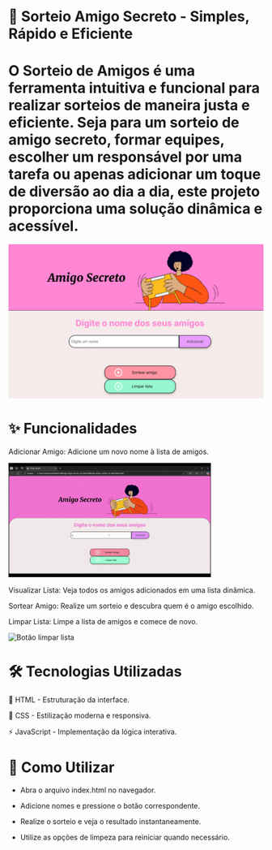 # 🎲 Sorteio Amigo Secreto - Simples, Rápido e Eficiente

# O Sorteio de Amigos é uma ferramenta intuitiva e funcional para realizar sorteios de maneira justa e eficiente. Seja para um sorteio de amigo secreto, formar equipes, escolher um responsável por uma tarefa ou apenas adicionar um toque de diversão ao dia a dia, este projeto proporciona uma solução dinâmica e acessível.

![Ineteface do projeto amigo secreto](https://github.com/MagalyCl/AmigoSecreto/blob/main/challenge-amigo-secreto_pt-main/assets/img.ams.png)

# ✨ Funcionalidades

Adicionar Amigo: Adicione um novo nome à lista de amigos.

 <img src="https://github.com/MagalyCl/AmigoSecreto/blob/main/challenge-amigo-secreto_pt-main/assets/sorteio-de-nomes.gif" alt="Lista de amigos" width="400">


Visualizar Lista: Veja todos os amigos adicionados em uma lista dinâmica.     

Sortear Amigo: Realize um sorteio e descubra quem é o amigo escolhido.

Limpar Lista: Limpe a lista de amigos e comece de novo.

<img src="assets/tela_inicial_adicionar_amigos.png" alt="Botão limpar lista" width="400">

# 🛠️ Tecnologias Utilizadas


🎨 HTML - Estruturação da interface.

🎨 CSS - Estilização moderna e responsiva.

⚡ JavaScript - Implementação da lógica interativa.


# 🚀 Como Utilizar

- Abra o arquivo index.html no navegador.

- Adicione nomes e pressione o botão correspondente.

- Realize o sorteio e veja o resultado instantaneamente.

- Utilize as opções de limpeza para reiniciar quando necessário.
